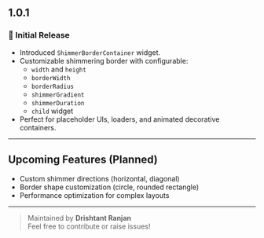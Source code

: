 ## 1.0.1

### 🎉 Initial Release

- Introduced `ShimmerBorderContainer` widget.
- Customizable shimmering border with configurable:
  - `width` and `height`
  - `borderWidth`
  - `borderRadius`
  - `shimmerGradient`
  - `shimmerDuration`
  - `child` widget
- Perfect for placeholder UIs, loaders, and animated decorative containers.

---

## Upcoming Features (Planned)

- Custom shimmer directions (horizontal, diagonal)
- Border shape customization (circle, rounded rectangle)
- Performance optimization for complex layouts

---

> Maintained by **Drishtant Ranjan**  
> Feel free to contribute or raise issues!

